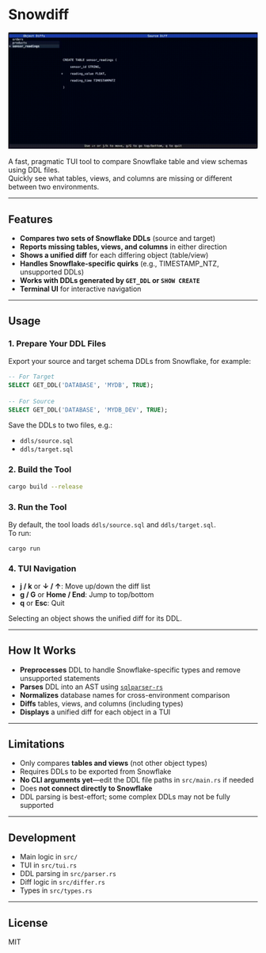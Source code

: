 # Snowdiff

![Snowdiff TUI Screenshot](assets/demo.gif)

A fast, pragmatic TUI tool to compare Snowflake table and view schemas using DDL files.  
Quickly see what tables, views, and columns are missing or different between two environments.

---

## Features

- **Compares two sets of Snowflake DDLs** (source and target)
- **Reports missing tables, views, and columns** in either direction
- **Shows a unified diff** for each differing object (table/view)
- **Handles Snowflake-specific quirks** (e.g., TIMESTAMP_NTZ, unsupported DDLs)
- **Works with DDLs generated by `GET_DDL` or `SHOW CREATE`**
- **Terminal UI** for interactive navigation

---

## Usage

### 1. Prepare Your DDL Files

Export your source and target schema DDLs from Snowflake, for example:

```sql
-- For Target
SELECT GET_DDL('DATABASE', 'MYDB', TRUE);

-- For Source
SELECT GET_DDL('DATABASE', 'MYDB_DEV', TRUE);
```

Save the DDLs to two files, e.g.:

- `ddls/source.sql`
- `ddls/target.sql`

### 2. Build the Tool

```sh
cargo build --release
```

### 3. Run the Tool

By default, the tool loads `ddls/source.sql` and `ddls/target.sql`.  
To run:

```sh
cargo run
```

### 4. TUI Navigation

- **j / k** or **↓ / ↑**: Move up/down the diff list
- **g / G** or **Home / End**: Jump to top/bottom
- **q** or **Esc**: Quit

Selecting an object shows the unified diff for its DDL.

---

## How It Works

- **Preprocesses** DDL to handle Snowflake-specific types and remove unsupported statements
- **Parses** DDL into an AST using [`sqlparser-rs`](https://github.com/sqlparser-rs/sqlparser-rs)
- **Normalizes** database names for cross-environment comparison
- **Diffs** tables, views, and columns (including types)
- **Displays** a unified diff for each object in a TUI

---

## Limitations

- Only compares **tables and views** (not other object types)
- Requires DDLs to be exported from Snowflake
- **No CLI arguments yet**—edit the DDL file paths in `src/main.rs` if needed
- Does **not connect directly to Snowflake**
- DDL parsing is best-effort; some complex DDLs may not be fully supported

---

## Development

- Main logic in `src/`
- TUI in `src/tui.rs`
- DDL parsing in `src/parser.rs`
- Diff logic in `src/differ.rs`
- Types in `src/types.rs`

---

## License

MIT
